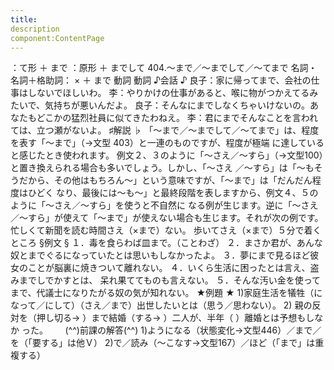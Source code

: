 ```yaml
---
title:
description
component:ContentPage
---
```



：て形 ＋ まで
：原形 ＋ までして
404.～まで／～までして／～てまで
名詞・名詞＋格助詞： × ＋ まで 動詞 動詞
♪会話 ♪
良子：家に帰ってまで、会社の仕事はしないでほしいわ。
李：やりかけの仕事があると、喉に物がつかえてるみたいで、気持ちが悪いんだよ。 良子：そんなにまでしなくちゃいけないの。あなたもどこかの猛烈社員に似てきたわねえ。
李：君にまでそんなことを言われては、立つ瀬がないよ。
♯解説 ♭
「～まで／～までして／～てまで」は、程度を表す「～まで」（→文型 403）と一連のものですが、程度が極端 に達していると感じたとき使われます。
例文２、３のように「～さえ／～すら」（→文型100）と置き換えられる場合も多いでしょう。しかし、「～さえ
／～すら」は「～もそうだから、その他はもちろん～」という意味ですが、「～まで」は「だんだん程度はひどく なり、最後には～も～」と最終段階を表しますから、例文４、５のように「～さえ／～すら」を使うと不自然に なる例が生じます。逆に「～さえ／～すら」が使えて「～まで」が使えない場合も生じます。それが次の例です。
忙しくて新聞を読む時間さえ（×まで）ない。 歩いてさえ（×まで）５分で着くところ
§例文 §
１．毒を食らわば皿まで。（ことわざ）
２．まさか君が、あんな奴とまでぐるになっていたとは思いもしなかったよ。
３．夢にまで見るほど彼女のことが脳裏に焼きついて離れない。
４．いくら生活に困ったとは言え、盗みまでしでかすとは、 呆れ果ててものも言えない。
５．そんな汚い金を使ってまで、代議士になりたがる奴の気が知れない。
★例題 ★
1)家庭生活を犠牲（になって／にして）（さえ／まで）出世したいとは（思う／思わない）。
2) 親の反対を（押し切る→ ）まで結婚（する→ ）二人が、半年（ ）離婚とは予想もしなか
った。      
(^^)前課の解答(^^)
1)ようになる（状態変化→文型446）／まで／を（「要する」は他Ｖ）
2)で／読み（～こなす→文型167）／ほど（「まで」は重複する）
